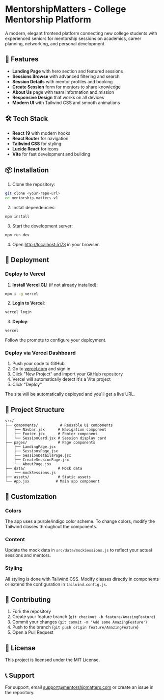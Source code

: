 # MentorshipMatters - College Mentorship Platform

A modern, elegant frontend platform connecting new college students with experienced seniors for mentorship sessions on academics, career planning, networking, and personal development.

## 🚀 Features

- **Landing Page** with hero section and featured sessions
- **Sessions Browse** with advanced filtering and search
- **Session Details** with mentor profiles and booking
- **Create Session** form for mentors to share knowledge
- **About Us** page with team information and mission
- **Responsive Design** that works on all devices
- **Modern UI** with Tailwind CSS and smooth animations

## 🛠️ Tech Stack

- **React 19** with modern hooks
- **React Router** for navigation
- **Tailwind CSS** for styling
- **Lucide React** for icons
- **Vite** for fast development and building

## 📦 Installation

1. Clone the repository:
```bash
git clone <your-repo-url>
cd mentorship-matters-v1
```

2. Install dependencies:
```bash
npm install
```

3. Start the development server:
```bash
npm run dev
```

4. Open [http://localhost:5173](http://localhost:5173) in your browser.

## 🚀 Deployment

### Deploy to Vercel

1. **Install Vercel CLI** (if not already installed):
```bash
npm i -g vercel
```

2. **Login to Vercel**:
```bash
vercel login
```

3. **Deploy**:
```bash
vercel
```

Follow the prompts to configure your deployment.

### Deploy via Vercel Dashboard

1. Push your code to GitHub
2. Go to [vercel.com](https://vercel.com) and sign in
3. Click "New Project" and import your GitHub repository
4. Vercel will automatically detect it's a Vite project
5. Click "Deploy"

The site will be automatically deployed and you'll get a live URL.

## 📁 Project Structure

```
src/
├── components/          # Reusable UI components
│   ├── Navbar.jsx      # Navigation component
│   ├── Footer.jsx      # Footer component
│   └── SessionCard.jsx # Session display card
├── pages/              # Page components
│   ├── LandingPage.jsx
│   ├── SessionsPage.jsx
│   ├── SessionDetailsPage.jsx
│   ├── CreateSessionPage.jsx
│   └── AboutPage.jsx
├── data/               # Mock data
│   └── mockSessions.js
├── assets/             # Static assets
└── App.jsx            # Main app component
```

## 🎨 Customization

### Colors
The app uses a purple/indigo color scheme. To change colors, modify the Tailwind classes throughout the components.

### Content
Update the mock data in `src/data/mockSessions.js` to reflect your actual sessions and mentors.

### Styling
All styling is done with Tailwind CSS. Modify classes directly in components or extend the configuration in `tailwind.config.js`.

## 🤝 Contributing

1. Fork the repository
2. Create your feature branch (`git checkout -b feature/AmazingFeature`)
3. Commit your changes (`git commit -m 'Add some AmazingFeature'`)
4. Push to the branch (`git push origin feature/AmazingFeature`)
5. Open a Pull Request

## 📄 License

This project is licensed under the MIT License.

## 📞 Support

For support, email support@mentorshipmatters.com or create an issue in the repository.
